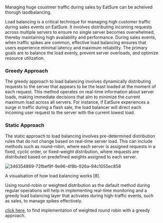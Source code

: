 Managing huge coustmer traffic during sales by EatSure can be acheived thorugh laodbalancing.

Load balancing is a critical technique for managing high customer traffic during sales events on EatSure. It involves distributing incoming requests across multiple servers to ensure no single server becomes overwhelmed, thereby maintaining high availability and performance. During sales events, when traffic spikes are common, effective load balancing ensures that users experience minimal latency and maximum reliability. The primary goals are to balance the load evenly, prevent server overloads, and optimize resource utilization.

### Greedy Approach
The greedy approach to load balancing involves dynamically distributing requests to the server that appears to be the least loaded at the moment of each request. This method operates on real-time information about server loads, making immediate decisions that aim to minimize the current maximum load across all servers. For instance, if EatSure experiences a surge in traffic during a flash sale, the load balancer will direct each incoming user request to the server with the current lowest load.

### Static Approach
The static approach to load balancing involves pre-determined distribution rules that do not change based on real-time server load. This can include methods such as round-robin, where each server is assigned requests in a fixed, cyclic order, or fixed-weight distribution, where requests are distributed based on predefined weights assigned to each server.

![346354869-72fbef9f-9e96-4f8b-926a-94c1055ec858](https://github.com/JadenEkbote/portfolio.github.io/assets/97228905/20de99c9-a9fa-41e1-9d54-79750f7e8fca)

A visualsation of how load balancing works [8].


Using round-robin or weighted distribution as the default method during regular operations will help in implementing real-time monitoring and a greedy load balancing layer that activates during high-traffic events, such as sales, to manage spikes effectively.

[click here](https://github.com/JadenEkbote/DSA/blob/main/trees/greedy.c), to find implementation of weighted round robin with a greedy approach.
